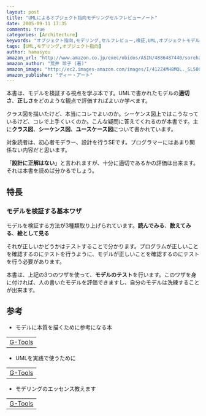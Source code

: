 ```yaml
---
layout: post
title: "UMLによるオブジェクト指向モデリングセルフレビューノート"
date: 2005-09-11 17:35
comments: true
categories: [Architecture]
keywords: "オブジェクト指向,モデリング,セルフレビュー,検証,UML,オブジェクトモデル"
tags: [UML,モデリング,オブジェクト指向]
author: hamasyou
amazon_url: "http://www.amazon.co.jp/exec/obidos/ASIN/4886487440/sorehabooks-22/250-8959429-3159445?%5Fencoding=UTF8&camp=247&link%5Fcode=xm2"
amazon_author: "荒井 玲子 (著)"
amazon_image: "http://ec2.images-amazon.com/images/I/412Z4MH8MQL._SL500_AA300_.jpg"
amazon_publisher: "ディー・アート"
---
```


本書は、モデルを検証する視点を学ぶ本です。UMLで書かれたモデルの<strong>適切さ</strong>、<strong>正しさ</strong>をどのような観点で評価すればよいか学べます。

クラス図を描いたけど、本当にコレでよいのか。シーケンス図上ではこうなっているけど、コレで上手くいくのか。こんな疑問に答えてくれるのが本書です。主に<strong>クラス図</strong>、<strong>シーケンス図</strong>、<strong>ユースケース図</strong>について書かれています。

対象読者は、初心者モデラー、設計を行うSEです。プログラマーにはあまり関係ない内容だと思います。

「<strong>設計に正解はない</strong>」と言われますが、十分に適切であるかの評価は出来ます。それは本書を読めば分かるでしょう。


<!-- more -->

<h2>特長</h2>

<h3>モデルを検証する基本ワザ</h3>

モデルを検証する方法が3種類取り上げられています。<strong>読んでみる</strong>、<strong>数えてみる</strong>、<strong>絵として見る</strong>

それが正しいかどうかはテストすることで分かります。プログラムが正しいことを確認するのにテストを行うように、モデルが正しいことを確認するのにテストを行う必要があります。

本書は、上記の3つのワザを使って、<strong>モデルのテスト</strong>を行います。このワザを身に付ければ、人の書いたモデルを評価できますし、自分のモデルは洗練することが出来ます。

<h2>参考</h2>

+ モデルに本質を描くために参考になる本
<div class="rakuten"><table  border="0" cellpadding="5"><tr><td colspan="2" ><a href="http://www.amazon.co.jp/exec/obidos/ASIN/4798107123/sorehabooks-22/" rel="external nofollow">G-Tools</a></font></td></tr></table></div>

+ UMLを実践で使うために
<div class="rakuten"><table  border="0" cellpadding="5"><tr><td colspan="2" ><a href="http://www.amazon.co.jp/exec/obidos/ASIN/4894713861/sorehabooks-22/" rel="external nofollow">G-Tools</a></font></td></tr></table></div>

+ モデリングのエッセンス教えます
<div class="rakuten"><table  border="0" cellpadding="5"><tr><td colspan="2" ><a href="http://www.amazon.co.jp/exec/obidos/ASIN/4822221180/sorehabooks-22/" rel="external nofollow">G-Tools</a></font></td></tr></table></div>




